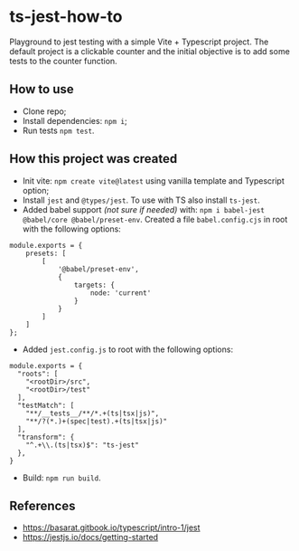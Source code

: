 # ts-jest-how-to
Playground to jest testing with a simple Vite + Typescript project. The default project is a clickable counter and the initial objective is to add some tests to the counter function.

## How to use
- Clone repo;
- Install dependencies: `npm i`;
- Run tests `npm test`.

## How this project was created
- Init vite: `npm create vite@latest` using vanilla template and Typescript option;
- Install `jest` and `@types/jest`. To use with TS also install `ts-jest`.
- Added babel support *(not sure if needed)* with: `npm i babel-jest @babel/core @babel/preset-env`. Created a file `babel.config.cjs` in root with the following options:
```
module.exports = {
    presets: [
        [
            '@babel/preset-env',
            {
                targets: {
                    node: 'current'
                }
            }
        ]
    ]
};
```
- Added `jest.config.js` to root with the following options:
```
module.exports = {
  "roots": [
    "<rootDir>/src",
    "<rootDir>/test"
  ],
  "testMatch": [
    "**/__tests__/**/*.+(ts|tsx|js)",
    "**/?(*.)+(spec|test).+(ts|tsx|js)"
  ],
  "transform": {
    "^.+\\.(ts|tsx)$": "ts-jest"
  },
}
```
- Build: `npm run build`.


## References
- https://basarat.gitbook.io/typescript/intro-1/jest
- https://jestjs.io/docs/getting-started
